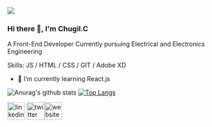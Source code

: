 ![](https://pbs.twimg.com/profile_banners/1053968660459532288/1592320148/600x200)
### Hi there 👋, I'm Chugil.C
A Front-End Developer Currently pursuing  Electrical and Electronics Engineering

Skills:  JS / HTML / CSS /  GIT  /  Adobe XD

- 🌱 I’m currently learning React.js

![Anurag's github stats](https://github-readme-stats.vercel.app/api?username=chugilc&show_icons=true&theme=dark)
[![Top Langs](https://github-readme-stats.vercel.app/api/top-langs/?username=chugilc)](https://github.com/chugilc/github-readme-stats)


[<img src='https://cdn.jsdelivr.net/npm/simple-icons@3.0.1/icons/linkedin.svg' alt='linkedin' height='40'>](https://www.linkedin.com/in/https://www.linkedin.com/in/chugil-c-345318175//)         [<img src='https://cdn.jsdelivr.net/npm/simple-icons@3.0.1/icons/twitter.svg' alt='twitter' height='40'>](https://twitter.com/https://twitter.com/Chugil_C)[<img src='https://cdn.jsdelivr.net/npm/simple-icons@3.0.1/icons/icloud.svg' alt='website' height='40'>](https://gallant-engelbart-bfeacd.netlify.app/)  
